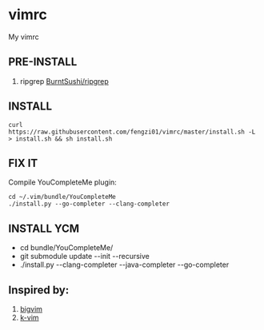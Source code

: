 # vimrc
My vimrc

## PRE-INSTALL
1. ripgrep [BurntSushi/ripgrep](https://github.com/BurntSushi/ripgrep/tree/master)

## INSTALL
```
curl https://raw.githubusercontent.com/fengzi01/vimrc/master/install.sh -L > install.sh && sh install.sh
```
## FIX IT

Compile YouCompleteMe plugin:
```
cd ~/.vim/bundle/YouCompleteMe
./install.py --go-completer --clang-completer
```

## INSTALL YCM
 - cd bundle/YouCompleteMe/
 - git submodule update --init --recursive
 - ./install.py --clang-completer --java-completer --go-completer

## Inspired by:

 1. [bigvim](https://github.com/ruanyl/bigvim)
 2. [k-vim](https://github.com/wklken/k-vim)


